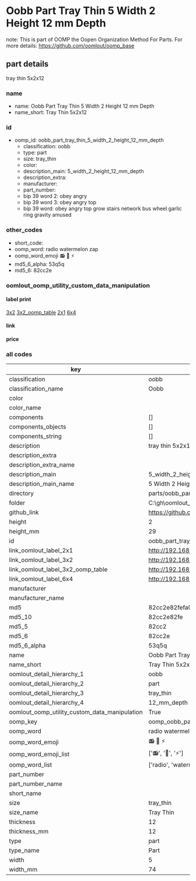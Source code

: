 # Oobb Part Tray Thin 5 Width 2 Height 12 mm Depth  

note: This is part of OOMP the Oopen Organization Method For Parts. For more details: https://github.com/oomlout/oomp_base

##  part details
  



tray thin 5x2x12



### name
* name: Oobb Part Tray Thin 5 Width 2 Height 12 mm Depth
* name_short: Tray Thin 5x2x12 
### id
* oomp_id: oobb_part_tray_thin_5_width_2_height_12_mm_depth
  * classification: oobb
  * type: part
  * size: tray_thin
  * color: 
  * description_main: 5_width_2_height_12_mm_depth
  * description_extra: 
  * manufacturer: 
  * part_number: 
  * bip 39 word 2: obey angry
  * bip 39 word 3: obey angry top
  * bip 39 word: obey angry top grow stairs network bus wheel garlic ring gravity amused

### other_codes
* short_code: 
* oomp_word: radio watermelon zap
* oomp_word_emoji :radio: :watermelon: :zap:
* md5_6_alpha: 53q5q
* md5_6: 82cc2e






### oomlout_oomp_utility_custom_data_manipulation
#### label print
[3x2](http://192.168.1.245:1112/?label=oomp%2053q5q)
[3x2_oomp_table](http://192.168.1.108:1112/?label=oomp%2053q5q)
[2x1](http://192.168.1.242:1112/?label=oomp%2053q5q)
[6x4](http://192.168.1.55:1112/?label=oomp%2053q5q)    

#### link

                              

#### price







### all codes 
| key | value |  
| --- | --- |  
| classification | oobb |  
| classification_name | Oobb |  
| color |  |  
| color_name |  |  
| components | [] |  
| components_objects | [] |  
| components_string | [] |  
| description | tray thin 5x2x12 |  
| description_extra |  |  
| description_extra_name |  |  
| description_main | 5_width_2_height_12_mm_depth |  
| description_main_name | 5 Width 2 Height 12 mm Depth |  
| directory | parts/oobb_part_tray_thin_5_width_2_height_12_mm_depth |  
| folder | C:\gh\oomlout_oobb_version_4_generated_parts\things\oobb_part_tray_thin_5_width_2_height_12_mm_depth |  
| github_link | https://github.com/oomlout/oomlout_oomp_part_src/tree/main/parts/oobb_part_tray_thin_5_width_2_height_12_mm_depth |  
| height | 2 |  
| height_mm | 29 |  
| id | oobb_part_tray_thin_5_width_2_height_12_mm_depth |  
| link_oomlout_label_2x1 | http://192.168.1.242:1112/?label=oomp%2053q5q |  
| link_oomlout_label_3x2 | http://192.168.1.245:1112/?label=oomp%2053q5q |  
| link_oomlout_label_3x2_oomp_table | http://192.168.1.108:1112/?label=oomp%2053q5q |  
| link_oomlout_label_6x4 | http://192.168.1.55:1112/?label=oomp%2053q5q |  
| manufacturer |  |  
| manufacturer_name |  |  
| md5 | 82cc2e82fefa03de536a2671c9c23cbf |  
| md5_10 | 82cc2e82fe |  
| md5_5 | 82cc2 |  
| md5_6 | 82cc2e |  
| md5_6_alpha | 53q5q |  
| name | Oobb Part Tray Thin 5 Width 2 Height 12 mm Depth |  
| name_short | Tray Thin 5x2x12  |  
| oomlout_detail_hierarchy_1 | oobb |  
| oomlout_detail_hierarchy_2 | part |  
| oomlout_detail_hierarchy_3 | tray_thin |  
| oomlout_detail_hierarchy_4 | 12_mm_depth |  
| oomlout_oomp_utility_custom_data_manipulation | True |  
| oomp_key | oomp_oobb_part_tray_thin_5_width_2_height_12_mm_depth |  
| oomp_word | radio watermelon zap |  
| oomp_word_emoji | :radio: :watermelon: :zap: |  
| oomp_word_emoji_list | [':radio:', ':watermelon:', ':zap:'] |  
| oomp_word_list | ['radio', 'watermelon', 'zap'] |  
| part_number |  |  
| part_number_name |  |  
| short_name |  |  
| size | tray_thin |  
| size_name | Tray Thin |  
| thickness | 12 |  
| thickness_mm | 12 |  
| type | part |  
| type_name | Part |  
| width | 5 |  
| width_mm | 74 |  
